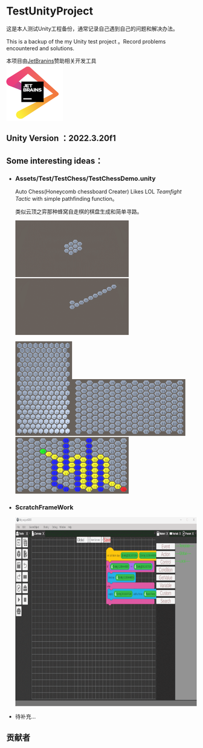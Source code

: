 # TestUnityProject

这是本人测试Unity工程备份，通常记录自己遇到自己的问题和解决办法。

This is a backup of the my Unity test project 。Record problems encountered and solutions.

本项目由[JetBranins](https://www.jetbrains.com/?from=TestUnityProject)赞助相关开发工具  
<a href="https://www.jetbrains.com/?from=Unity3DTraining"><img src="https://github.com/21thCenturyBoy/TestUnityProject/blob/master/Docs/Images/jetbrains.png" width = "150" height = "150" div align=center /></a>

## Unity Version ：2022.3.20f1

## Some interesting ideas：

- ### Assets/Test/TestChess/TestChessDemo.unity

  Auto Chess(Honeycomb chessboard Creater) Likes LOL *Teamfight Tactic* with simple pathfinding function。

  类似云顶之弈那种蜂窝自走棋的棋盘生成和简单寻路。

  <img src="https://github.com/21thCenturyBoy/TestUnityProject/blob/master/Docs/Images/Chess/ChessCreate_1.gif" width = "300" height = "150"/><img src="https://github.com/21thCenturyBoy/TestUnityProject/blob/master/Docs/Images/Chess/ChessCreate_2.gif" width = "300" height = "150"/>

  <img src="https://github.com/21thCenturyBoy/TestUnityProject/blob/master/Docs/Images/Chess/ChessCreate_X.png" width = "150" height = "250"/><img src="https://github.com/21thCenturyBoy/TestUnityProject/blob/master/Docs/Images/Chess/ChessCreate_Y.png" width = "300" height = "150"/><img src="https://github.com/21thCenturyBoy/TestUnityProject/blob/master/Docs/Images/Chess/ChessPathfinding.png" width = "300" height = "150"/>

- ### ScratchFrameWork

  <img src="https://github.com/21thCenturyBoy/TestUnityProject/blob/master/Docs/Images/Scratch/ScratchPreView.gif" width = "800" height = "500"/>

- 待补充...



## 贡献者

<a href="https://github.com/21thCenturyBoy/TestUnityProject/graphs/contributors">
</a>



